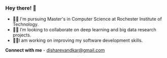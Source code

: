 ### Hey there! 	:ghost:

- :woman_student: I'm pursuing Master's in Computer Science at Rochester Institute of Technology.
- :woman_technologist: I’m looking to collaborate on deep learning and big data research projects.
- :sassy_woman:I am working on improving my software development skills.


**Connect with me** - disharevandkar@gmail.com



